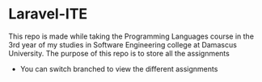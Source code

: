 # Laravel-ITE
This repo is made while taking the Programming Languages course in the 3rd year of my studies in Software Engineering college at Damascus University. The purpose of this repo is to store all the assignments 
* You can switch branched to view the different assignments 
